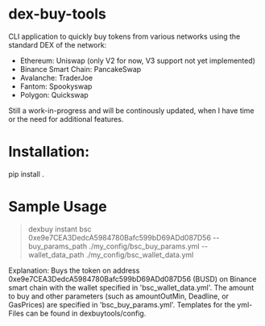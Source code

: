 # dex-buy-tools

CLI application to quickly buy tokens from various networks using the standard DEX of the network:
- Ethereum: Uniswap (only V2 for now, V3 support not yet implemented)
- Binance Smart Chain: PancakeSwap
- Avalanche: TraderJoe
- Fantom: Spookyswap
- Polygon: Quickswap

Still a work-in-progress and will be continously updated, when I have time or the need for additional features.

# Installation:
pip install .

# Sample Usage
> dexbuy instant bsc 0xe9e7CEA3DedcA5984780Bafc599bD69ADd087D56 --buy_params_path ./my_config/bsc_buy_params.yml --wallet_data_path ./my_config/bsc_wallet_data.yml

Explanation:
Buys the token on address 0xe9e7CEA3DedcA5984780Bafc599bD69ADd087D56 (BUSD) on Binance smart chain with the wallet specified in 'bsc_wallet_data.yml'. The amount to buy and other parameters (such as amountOutMin, Deadline, or GasPrices) are specified in 'bsc_buy_params.yml'.
Templates for the yml-Files can be found in dexbuytools/config.